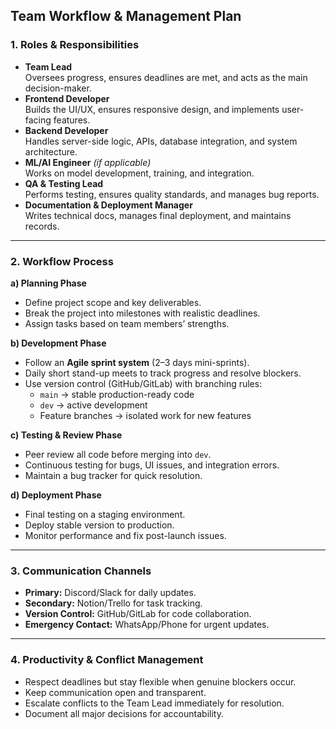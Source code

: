 
## **Team Workflow & Management Plan**

### 1. **Roles & Responsibilities**

- **Team Lead**  
    Oversees progress, ensures deadlines are met, and acts as the main decision-maker.
- **Frontend Developer**  
    Builds the UI/UX, ensures responsive design, and implements user-facing features.
- **Backend Developer**  
    Handles server-side logic, APIs, database integration, and system architecture.
- **ML/AI Engineer** _(if applicable)_  
    Works on model development, training, and integration.
- **QA & Testing Lead**  
    Performs testing, ensures quality standards, and manages bug reports.
- **Documentation & Deployment Manager**  
    Writes technical docs, manages final deployment, and maintains records.

---

### 2. **Workflow Process**

**a) Planning Phase**

- Define project scope and key deliverables.
- Break the project into milestones with realistic deadlines.
- Assign tasks based on team members’ strengths.

**b) Development Phase**

- Follow an **Agile sprint system** (2–3 days mini-sprints).
- Daily short stand-up meets to track progress and resolve blockers.
- Use version control (GitHub/GitLab) with branching rules:
    - `main` → stable production-ready code
    - `dev` → active development
    - Feature branches → isolated work for new features

**c) Testing & Review Phase**

- Peer review all code before merging into `dev`.
- Continuous testing for bugs, UI issues, and integration errors.
- Maintain a bug tracker for quick resolution.

**d) Deployment Phase**

- Final testing on a staging environment.
- Deploy stable version to production.
- Monitor performance and fix post-launch issues.

---

### 3. **Communication Channels**

- **Primary:** Discord/Slack for daily updates.
- **Secondary:** Notion/Trello for task tracking.
- **Version Control:** GitHub/GitLab for code collaboration.
- **Emergency Contact:** WhatsApp/Phone for urgent updates.

---

### 4. **Productivity & Conflict Management**

- Respect deadlines but stay flexible when genuine blockers occur.
- Keep communication open and transparent.
- Escalate conflicts to the Team Lead immediately for resolution.
- Document all major decisions for accountability.
